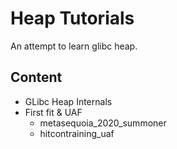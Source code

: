 # Heap Tutorials
An attempt to learn glibc heap.

## Content
- GLibc Heap Internals
- First fit & UAF
  - metasequoia_2020_summoner
  - hitcontraining_uaf